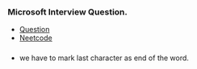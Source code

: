 ### Microsoft Interview Question.
* [Question](https://leetcode.com/problems/implement-trie-prefix-tree/)
* [Neetcode](https://www.youtube.com/watch?v=oobqoCJlHA0)

### 
* we have to mark last character as end of the word.